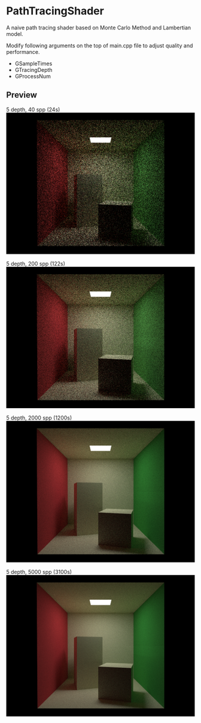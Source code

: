 # PathTracingShader
A naive path tracing shader based on Monte Carlo Method and Lambertian model.

Modify following arguments on the top of main.cpp file to adjust quality and performance.
+ GSampleTimes
+ GTracingDepth
+ GProcessNum

## Preview
5 depth, 40 spp (24s)
![](https://github.com/clopsrin/PathTracingShader/blob/main/images/40spp.png)

5 depth, 200 spp (122s)
![](https://github.com/clopsrin/PathTracingShader/blob/main/images/200spp.png)

5 depth, 2000 spp (1200s)
![](https://github.com/clopsrin/PathTracingShader/blob/main/images/2000spp.png)

5 depth, 5000 spp (3100s)
![](https://github.com/clopsrin/PathTracingShader/blob/main/images/5000spp.png)
